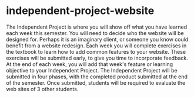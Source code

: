 # independent-project-website
The Independent Project is where you will show off what you have learned each week this semester. You will need to decide who the website will be designed for. Perhaps it is an imaginary client, or someone you know could benefit from a website redesign. Each week you will complete exercises in the textbook to learn how to add common features to your website. These exercises will be submitted early, to give you time to incorporate feedback. At the end of each week, you will add that week's feature or learning objective to your Independent Project. The Independent Project will be submitted in four phases, with the completed product submitted at the end of the semester. Once submitted, students will be required to evaluate the web sites of 3 other students.
